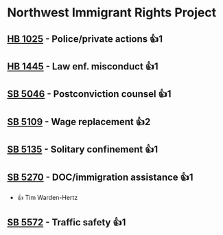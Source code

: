 # Northwest Immigrant Rights Project

## [HB 1025](/bill/2023-24/hb/1025/) - Police/private actions 👍1  

## [HB 1445](/bill/2023-24/hb/1445/) - Law enf. misconduct 👍1  

## [SB 5046](/bill/2023-24/sb/5046/) - Postconviction counsel 👍1  

## [SB 5109](/bill/2023-24/sb/5109/) - Wage replacement 👍2  

## [SB 5135](/bill/2023-24/sb/5135/) - Solitary confinement 👍1  

## [SB 5270](/bill/2023-24/sb/5270/) - DOC/immigration assistance 👍1  
* 👍 Tim Warden-Hertz

## [SB 5572](/bill/2023-24/sb/5572/) - Traffic safety 👍1  